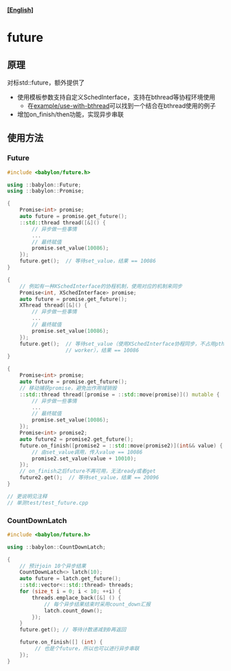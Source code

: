**[[English]](future.en.md)**

# future

## 原理

对标std::future，额外提供了

- 使用模板参数支持自定义SchedInterface，支持在bthread等协程环境使用
  - 在[example/use-with-bthread](https://github.com/baidu/babylon/tree/main/example/use-with-bthread)可以找到一个结合在bthread使用的例子
- 增加on_finish/then功能，实现异步串联

## 使用方法

### Future

```c++
#include <babylon/future.h>

using ::babylon::Future;
using ::babylon::Promise;

{
    Promise<int> promise;
    auto future = promise.get_future();
    ::std::thread thread([&]() {
        // 异步做一些事情
        ...
        // 最终赋值
        promise.set_value(10086);
    });
    future.get();  // 等待set_value，结果 == 10086
}

{
    // 例如有一种XSchedInterface的协程机制，使用对应的机制来同步
    Promise<int, XSchedInterface> promise;
    auto future = promise.get_future();
    XThread thread([&]() {
        // 异步做一些事情
        ...
        // 最终赋值
        promise.set_value(10086);
    });
    future.get();  // 等待set_value（使用XSchedInterface协程同步，不占用pthread
                   // worker），结果 == 10086
}

{
    Promise<int> promise;
    auto future = promise.get_future();
    // 移动捕获promise，避免出作用域销毁
    ::std::thread thread([promise = ::std::move(promise)]() mutable {
        // 异步做一些事情
        ...
        // 最终赋值
        promise.set_value(10086);
    });
    Promise<int> promise2;
    auto future2 = promise2.get_future();
    future.on_finish([promise2 = ::std::move(promise2)](int&& value) {
        // 由set_value调用，传入value == 10086
        promise2.set_value(value + 10010);
    });
    // on_finish之后future不再可用，无法ready或者get
    future2.get();  // 等待set_value，结果 == 20096
}

// 更说明见注释
// 单测test/test_future.cpp
```

### CountDownLatch

```c++
#include <babylon/future.h>

using ::babylon::CountDownLatch;

{
    // 预计join 10个异步结果
    CountDownLatch<> latch(10);
    auto future = latch.get_future();
    ::std::vector<::std::thread> threads;
    for (size_t i = 0; i < 10; ++i) {
        threads.emplace_back([&] () {
            // 每个异步结果结束时采用count_down汇报
            latch.count_down();
        });
    }
    future.get(); // 等待计数递减到0再返回

    future.on_finish([] (int) {
         // 也是个future，所以也可以进行异步串联
    });
}
```
